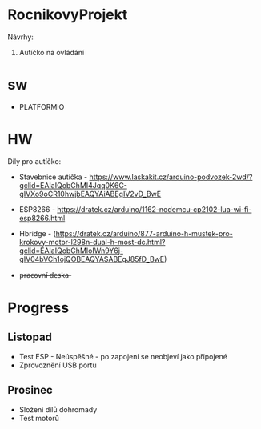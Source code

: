 # RocnikovyProjekt
Návrhy:

1. Autíčko na ovládání 


# sw

- PLATFORMIO


# HW

Díly pro autíčko: 

- Stavebnice autíčka - https://www.laskakit.cz/arduino-podvozek-2wd/?gclid=EAIaIQobChMI4Jqq0K6C-gIVXo9oCR10hwjbEAQYAiABEgIV2vD_BwE

- ESP8266 - https://dratek.cz/arduino/1162-nodemcu-cp2102-lua-wi-fi-esp8266.html
 
- Hbridge - (https://dratek.cz/arduino/877-arduino-h-mustek-pro-krokovy-motor-l298n-dual-h-most-dc.html?gclid=EAIaIQobChMIoIWn9Y6j-gIV04bVCh1ojQOBEAQYASABEgJ85fD_BwE)

- p̶r̶a̶c̶o̶v̶n̶í̶ ̶d̶e̶s̶k̶a̶


# Progress

 ## Listopad 
 - Test ESP - Neúspěšné - po zapojení se neobjeví jako připojené
 - Zprovoznění USB portu

## Prosinec
- Složení dílů dohromady
- Test motorů
